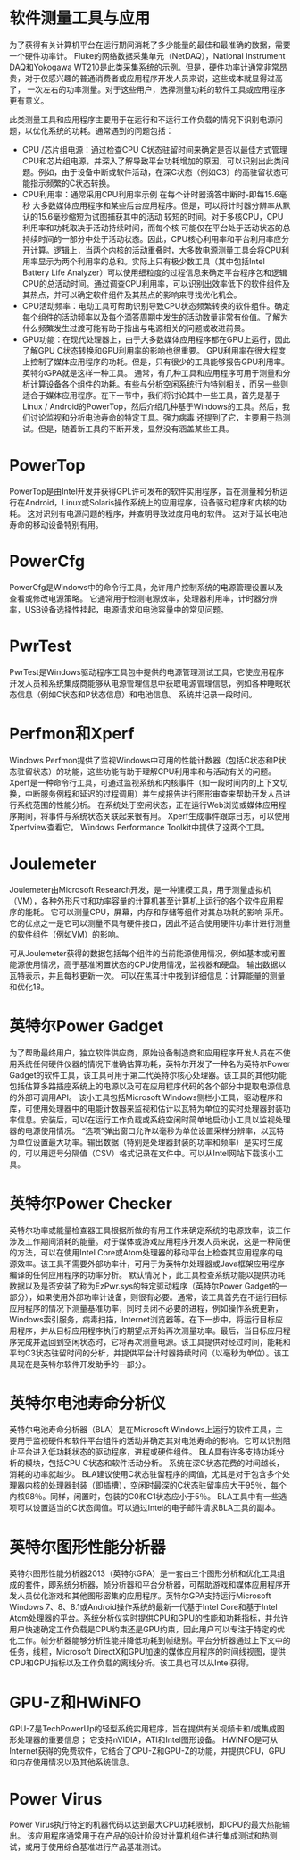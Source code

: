 # 软件测量工具与应用

为了获得有关计算机平台在运行期间消耗了多少能量的最佳和最准确的数据，需要一个硬件功率计。 Fluke的网络数据采集单元（NetDAQ），National Instrument DAQ和Yokogawa WT210是此类采集系统的示例。但是，硬件功率计通常非常昂贵，对于仅感兴趣的普通消费者或应用程序开发人员来说，这些成本就显得过高了，
一次左右的功率测量。对于这些用户，选择测量功耗的软件工具或应用程序更有意义。

此类测量工具和应用程序主要用于在运行和不运行工作负载的情况下识别电源问题，以优化系统的功耗。通常遇到的问题包括：
* CPU /芯片组电源：通过检查CPU C状态驻留时间来确定是否以最佳方式管理CPU和芯片组电源，并深入了解导致平台功耗增加的原因，可以识别出此类问题。例如，由于设备中断或软件活动，在深C状态（例如C3）的高驻留状态可能指示频繁的C状态转换。
* CPU利用率：通常采用CPU利用率示例
在每个计时器滴答中断时-即每15.6毫秒
大多数媒体应用程序和某些后台应用程序。但是，可以将计时器分辨率从默认的15.6毫秒缩短为试图捕获其中的活动
较短的时间。对于多核CPU，CPU利用率和功耗取决于活动持续时间，而每个核
可能仅在平台处于活动状态的总持续时间的一部分中处于活动状态。因此，CPU核心利用率和平台利用率应分开计算。逻辑上，当两个内核的活动重叠时，大多数电源测量工具会将CPU利用率显示为两个利用率的总和。实际上只有极少数工具（其中包括Intel Battery Life Analyzer）可以使用细粒度的过程信息来确定平台程序包和逻辑CPU的总活动时间。通过调查CPU利用率，可以识别出效率低下的软件组件及其热点，并可以确定软件组件及其热点的影响来寻找优化机会。
* CPU活动频率：电动工具可帮助识别导致CPU状态频繁转换的软件组件。确定每个组件的活动频率以及每个滴答周期中发生的活动数量非常有价值。了解为什么频繁发生过渡可能有助于指出与电源相关的问题或改进前景。
* GPU功能：在现代处理器上，由于大多数媒体应用程序都在GPU上运行，因此了解GPU C状态转换和GPU利用率的影响也很重要。 GPU利用率在很大程度上控制了媒体应用程序的功耗。但是，只有很少的工具能够报告GPU利用率。英特尔GPA就是这样一种工具。
通常，有几种工具和应用程序可用于测量和分析计算设备各个组件的功耗。有些与分析空闲系统行为特别相关，而另一些则适合于媒体应用程序。在下一节中，我们将讨论其中一些工具，首先是基于Linux / Android的PowerTop，然后介绍几种基于Windows的工具。然后，我们讨论监视和分析电池寿命的特定工具。强力病毒
还提到了它，主要用于热测试。但是，随着新工具的不断开发，显然没有涵盖某些工具。

# PowerTop
PowerTop是由Intel开发并获得GPL许可发布的软件实用程序，旨在测量和分析运行在Android，Linux或Solaris操作系统上的应用程序，设备驱动程序和内核的功耗。 这对识别有电源问题的程序，并查明导致过度用电的软件。 这对于延长电池寿命的移动设备特别有用。

# PowerCfg
PowerCfg是Windows中的命令行工具，允许用户控制系统的电源管理设置以及查看或修改电源策略。 它通常用于检测电源效率，处理器利用率，计时器分辨率，USB设备选择性挂起，电源请求和电池容量中的常见问题。

# PwrTest
PwrTest是Windows驱动程序工具包中提供的电源管理测试工具，它使应用程序开发人员和系统集成商能够从电源管理信息中获取电源管理信息，例如各种睡眠状态信息（例如C状态和P状态信息）和电池信息。 系统并记录一段时间。

# Perfmon和Xperf
Windows Perfmon提供了监视Windows中可用的性能计数器（包括C状态和P状态驻留状态）的功能，这些功能有助于理解CPU利用率和与活动有关的问题。
Xperf是一种命令行工具，可通过监视系统和内核事件（如一段时间内的上下文切换，中断服务例程和延迟的过程调用）并生成报告进行图形审查来帮助开发人员进行系统范围的性能分析。 在系统处于空闲状态，正在运行Web浏览或媒体应用程序期间，将事件与系统状态关联起来很有用。 Xperf生成事件跟踪日志，可以使用Xperfview查看它。 Windows Performance Toolkit中提供了这两个工具。

# Joulemeter
Joulemeter由Microsoft Research开发，是一种建模工具，用于测量虚拟机（VM），各种外形尺寸和功率容量的计算机甚至计算机上运行的各个软件应用程序的能耗。 它可以测量CPU，屏幕，内存和存储等组件对其总功耗的影响
采用。 它的优点之一是它可以测量不具有硬件接口，因此不适合使用硬件功率计进行测量的软件组件（例如VM）的影响。

可从Joulemeter获得的数据包括每个组件的当前能源使用情况，例如基本或闲置能源使用情况，高于基准闲置状态的CPU使用情况，监视器和硬盘。 输出数据以瓦特表示，并且每秒更新一次。 可以在焦耳计中找到详细信息：计算能量的测量和优化18。

# 英特尔Power Gadget
为了帮助最终用户，独立软件供应商，原始设备制造商和应用程序开发人员在不使用系统任何硬件仪器的情况下准确估算功耗，英特尔开发了一种名为英特尔Power Gadget的软件工具，该工具可用于第二代英特尔核心处理器。该工具的其他功能包括估算多路插座系统上的电源以及可在应用程序代码的各个部分中提取电源信息的外部可调用API。
该小工具包括Microsoft Windows侧栏小工具，驱动程序和库，可使用处理器中的电能计数器来监视和估计以瓦特为单位的实时处理器封装功率信息。安装后，可以在运行工作负载或系统空闲时简单地启动小工具以监视处理器的电源使用情况。 “选项”弹出窗口允许以毫秒为单位设置采样分辨率，以瓦特为单位设置最大功率。输出数据（特别是处理器封装的功率和频率）是实时生成的，可以用逗号分隔值（CSV）格式记录在文件中。可以从Intel网站下载该小工具。

# 英特尔Power Checker
英特尔功率或能量检查器工具根据所做的有用工作来确定系统的电源效率，该工作涉及工作期间消耗的能量。对于媒体或游戏应用程序开发人员来说，这是一种简便的方法，可以在使用Intel Core或Atom处理器的移动平台上检查其应用程序的电源效率。该工具不需要外部功率计，可用于为英特尔处理器或Java框架应用程序编译的任何应用程序的功率分析。
默认情况下，此工具检查系统功能以提供功耗
数据以及是否安装了称为EzPwr.sys的特定驱动程序（英特尔Power Gadget的一部分），如果使用外部功率计设备，则很有必要。通常，该工具首先在不运行目标应用程序的情况下测量基准功率，同时关闭不必要的进程，例如操作系统更新，Windows索引服务，病毒扫描，Internet浏览器等。在下一步中，将运行目标应用程序，并从目标应用程序执行的期望点开始再次测量功率。最后，当目标应用程序完成并返回到空闲状态时，它将再次测量电源。该工具提供对经过时间，能耗和平均C3状态驻留时间的分析，并提供平台计时器持续时间（以毫秒为单位）。该工具现在是英特尔软件开发助手的一部分。

# 英特尔电池寿命分析仪
英特尔电池寿命分析器（BLA）是在Microsoft Windows上运行的软件工具，主要用于监视硬件和软件平台组件的活动并确定其对电池寿命的影响。它可以识别阻止平台进入低功耗状态的驱动程序，进程或硬件组件。 BLA具有许多支持功耗分析的模块，包括CPU C状态和软件活动分析。
系统在深C状态花费的时间越长，消耗的功率就越少。 BLA建议使用C状态驻留程序的阈值，尤其是对于包含多个处理器内核的处理器封装（即插槽），空闲时最深的C状态驻留率应大于95％，每个内核98％。同样，闲置时，包装的C0和C1状态应小于5％。 BLA工具中有一些选项可以设置适当的C状态阈值。可以通过Intel的电子邮件请求BLA工具的副本。

# 英特尔图形性能分析器
英特尔图形性能分析器2013（英特尔GPA）是一套由三个图形分析和优化工具组成的套件，即系统分析器，帧分析器和平台分析器，可帮助游戏和媒体应用程序开发人员优化游戏和其他图形密集的应用程序。英特尔GPA支持运行Microsoft Windows 7、8、8.1或Android操作系统的最新一代基于Intel Core和基于Intel Atom处理器的平台。系统分析仪实时提供CPU和GPU的性能和功耗指标，并允许用户快速确定工作负载是CPU约束还是GPU约束，因此用户可以专注于特定的优化工作。帧分析器能够分析性能并降低功耗到帧级别。平台分析器通过上下文中的任务，线程，Microsoft DirectX和GPU加速的媒体应用程序的时间线视图，提供CPU和GPU指标以及工作负载的离线分析。该工具也可以从Intel获得。

# GPU-Z和HWiNFO
GPU-Z是TechPowerUp的轻型系统实用程序，旨在提供有关视频卡和/或集成图形处理器的重要信息； 它支持nVIDIA，ATI和Intel图形设备。 HWiNFO是可从Internet获得的免费软件，它结合了CPU-Z和GPU-Z的功能，并提供CPU，GPU和内存使用情况以及其他系统信息。

# Power Virus
Power Virus执行特定的机器代码以达到最大CPU功耗限制，即CPU的最大热能输出。 该应用程序通常用于在产品的设计阶段对计算机组件进行集成测试和热测试，或用于使用综合基准进行产品基准测试。